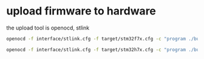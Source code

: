 # upload firmware to hardware
the upload tool is openocd, stlink
```bash
openocd -f interface/stlink.cfg -f target/stm32f7x.cfg -c "program ./build/px4_fmu-v5_default/px4_fmu-v5_default.bin 0x8008000 verify reset exit"

openocd -f interface/stlink.cfg -f target/stm32h7x.cfg -c "program ./build/micoair_h743_bootloader/micoair_h743_bootloader.bin 0x8000000 verify reset exit"
```
